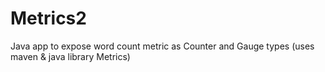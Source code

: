 # Metrics2
Java app to expose word count metric as Counter and Gauge types (uses maven & java library Metrics)
